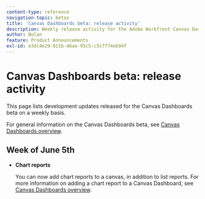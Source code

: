 ```yaml
---
content-type: reference
navigation-topic: betas
title: 'Canvas Dashboards beta: release activity'
description: Weekly release activity for the Adobe Workfront Canvas Dashboards beta
author: Nolan
feature: Product Announcements
exl-id: e3dc4e29-011b-46ae-95c5-c5c7f74eb94f
---
```

# Canvas Dashboards beta: release activity

This page lists development updates released for the Canvas Dashboards beta on a weekly basis.

For general information on the Canvas Dashboards beta, see [Canvas Dashboards overview](/help/quicksilver/reports-and-dashboards/dashboards/creating-and-managing-dashboards/canvas-dashboards-overview.md).

## Week of June 5th

* **Chart reports**
    
    You can now add chart reports to a canvas, in addition to list reports. For more information on adding a chart report to a Canvas Dashboard, see [Canvas Dashboards overview](/help/quicksilver/reports-and-dashboards/dashboards/creating-and-managing-dashboards/canvas-dashboards-overview.md).
